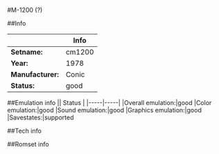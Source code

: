 #M-1200 (?)

##Info

||Info|
|-----|-----|
|**Setname:**|cm1200
|**Year:**|1978
|**Manufacturer:**|Conic
|**Status:**|good

##Emulation info
|| Status |
|-----|-----|
|Overall emulation:|good
|Color emulation:|good
|Sound emulation:|good
|Graphics emulation:|good
|Savestates:|supported

##Tech info

##Romset info

<!--- START OF EDITED COMMENT DO NOT TOUCH TEXT ABOVE-->
